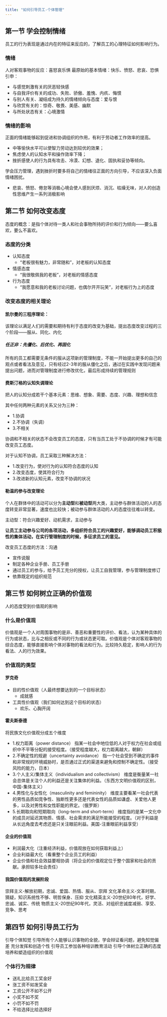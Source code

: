 ```yaml
---
title: "如何引导员工-个体管理"
---
```

## 第一节 学会控制情绪
员工的行为表现是通过内在的特征来反应的，了解员工的心理特征如何影响行为。

### 情绪
人对客观事物的反应：喜怒哀乐惧
最原始的基本情绪：快乐、愤怒、悲哀、恐惧
引申：
- 与感觉刺激有关的厌恶轻快感
- 与自我评价有关的成功、失败、骄傲、羞愧、内疚、悔恨
- 与别人有关、凝结成为持久的情绪倾向与态度：爱与恨
- 与欣赏有关的：惊奇、敬畏、美感、幽默
- 与所处状态有关：心境激情

### 情绪的影响
正面的情绪能够起到促进和协调组织的作用，有利于劳动者工作效率的提高。

- 中等愉快水平可以使智力劳动达到较优的效果；
- 焦虑使人的认知水平和操作效率下降；
- 挫折感使人的行为具有攻击、冷漠、幻想、退化、固执和妥协等倾向。

学会压力管理，遇到挫折时要多将自己的情绪往正面的方向引导，不应该深入负面情绪困扰。

- 悲哀、愤怒、倦怠等消极心境会使人感到厌烦、消沉、枯燥无味，对人的创造性思维产生一系列消极影响

## 第二节 如何改变态度
态度的概念：是指个体对待一类人和社会事物所持的评价和行为倾向——要么喜欢，要么不喜欢。
### 态度的分类
- 认知态度
	- “老板很有魅力，非常随和”，对老板的认知态度
- 情感态度
	- “我很敬佩我的老板”，对老板的情感态度
- 行为态度
	- “我愿意和我的老板讨论问题，也偶尔开开玩笑”，对老板行为上的态度
### 改变态度的相关理论
#### 凯尔曼的三程序理论：
该理论以满足人们的需要和期待有利于态度的改变为基础，提出态度改变过程的三个阶段——服从、同化、内化
##### 任正非：先僵化、后优化、再固化
所有的员工都需要无条件的服从这项新的管理制度，不能一开始提出更多的自己的观点或者看法及意见，只有经过2-3年的服从僵化之后，通过在实践中发现问题来提出问题，进而对管理制度进行修改优化，最后形成持续的管理规则
#### 费斯汀格的认知失调理论
把人的认知分成若干个基本元素：思维、想象、需要、态度、兴趣、理想和信念

其中任何两种元素的关系又分为三种：
- 1.协调
- 2.不协调（失调）
- 3.不相关

协调和不相关的状态不会改变员工的态度，只有当员工处于不协调的时候才有可能改变员工态度。

对于认知不协调，员工采取三种解决方法：
- 1.改变行为，使对行为的认知符合态度的认知
- 2.改变态度，使其符合行为
- 3.改进新的认知元素，改变不协调的状况
#### 勒温的参与改变理论
个人在群体中的活动可以分为**主动型**和**被动型**两大类，主动参与群体活动的人的态度转变非常显著，速度也比较快；被动参与群体活动的人的态度往往难以转变。

主动型：符合兴趣爱好、动机需求，主动参与

**让员工主动参与公司的各项活动，多组织符合员工的兴趣爱好，能够调动员工积极性的集体活动，在实行管理制度的时候，多征求员工的意见。**

改变员工态度的方法：沟通
- 宣传说服
- 制定各种企业手册、员工手册
- 通过员工的参与，给予员工充分的授权，让员工自我管理，参与管理制度修订
- 依靠既定的组织规范

## 第三节 如何树立正确的价值观
人的态度受到价值观的影响

### 什么是价值观
价值观是一个人对周围事物的是非、善恶和重要性的评价、看法，认为某种具体的行为或状态，比与之相反或不同的行为或状态更可取。价值观是个体对客观事物的综合态度，能够直接影响个体对事物的看法和行为。比较持久稳定，影响人的行为看法、人的行为效果。
### 价值观的类型
#### 罗克奇
- 目的性价值观（人最终想要达到的一个目标状态）
	- 成就感
- 工具性价值观（我们如何达到这个目标的状态）
	- 欢乐、心胸开阔
#### 霍夫斯泰德
将民族文化价值观分成五个维度
- 1.权力距离（power distance）
  指某一社会中地位低的人对于权力在社会或组织中不平等分配的接受程度。（接受程度越大，权力距离越大，朝鲜）
- 2.不确定性的规避（uncertainty avoidance）
  指一个社会受到不确定的事件和非常规的环境威胁时，是否通过正式的渠道来避免和控制不确定性。（接受风险的能力，日本）
- 3.个人主义/集体主义（individualism and collectivism）
  维度是衡量某一社会总体是关注个人的利益还是关注集体的利益。（东西方文明价值观的区别，中国-集体主义）
- 4.男性化与女性化（masculinity and femininity）
  维度主要看某一社会代表的男性品质如竞争性、独断性更多还是代表女性的品质如谦虚、关爱他人更多，以及对男性和女性职能的界定。（俄罗斯）
- 5.长期取向和短期取向（long-term and short-term）
  维度指的是某一文化中的成员对延迟其物质、情感、社会需求的满足所能接受的程度。（对于利益是从长远角度去考虑还是只关注眼前利益。美国-注重眼前利益享受）
#### 企业的价值观
- 利润最大化（注重经济利益，价值观放在如何获取利益上）
- 企业利益最大化（看重整个企业员工的利益）
- 企业价值和社会效益要相协调（将企业的价值观定位于整个国家和社会的贡献。承担较多社会责任）

#### 我国价值观的发展阶段
崇拜主义-解放初期，忠诚、爱国、热情、服从、崇拜
文化革命主义-文革时期，猜疑，知识系统性不够、明哲保身、压抑
文化精英主义-20世纪80年代，好学、忠诚、诚实、传统
物质主义-20世纪90年代，灵活、对组织忠诚度减弱、享受、竞争、思考
## 第四节 如何引导员工行为
引导个体知觉
引导所有个人能够认识事物的全貌，学会辩证看问题，避免知觉偏差
充分发挥和创造个性
引导员工参加各种培训教育活动
引导个体树立正确的态度
培养和塑造组织的价值观

### 个体行为规律
- 送礼比给员工奖金好
- 涨工资不如发奖金
- 工资公开不如不公开
- 小奖不如不奖
- 小罚不如不罚
- 不给选择比给选择好